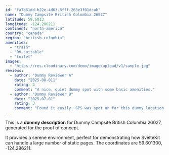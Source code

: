 ```yaml
---
id: "fa7b61dd-b22e-4d63-8fff-263e3f01dcab"
name: "Dummy Campsite British Columbia 26027"
latitude: 59.6013
longitude: -124.286211
continent: "north-america"
country: "canada"
region: "british-columbia"
amenities:
  - "trash"
  - "RV-suitable"
  - "toilet"
images:
  - "https://res.cloudinary.com/demo/image/upload/v1/sample.jpg"
reviews:
  - author: "Dummy Reviewer A"
    date: "2025-08-011"
    rating: 4
    comment: "A nice, quiet dummy spot with some basic amenities."
  - author: "Dummy Reviewer B"
    date: "2025-07-01"
    rating: 3
    comment: "Found it easily. GPS was spot on for this dummy location."
---
```


This is a **dummy description** for Dummy Campsite British Columbia 26027, generated for the proof of concept.

It provides a serene environment, perfect for demonstrating how SvelteKit can handle a large number of static pages. The coordinates are 59.601300, -124.286211.
